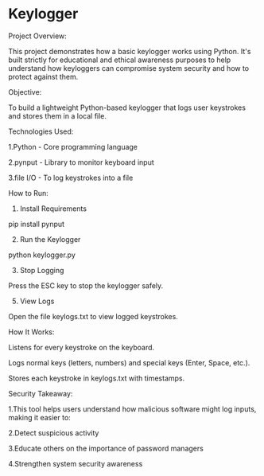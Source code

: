 # Keylogger

 Project Overview:
 
This project demonstrates how a basic keylogger works using Python. It's built strictly for educational and ethical awareness purposes to help understand how keyloggers can compromise system security and how to protect against them.

 Objective:
 
To build a lightweight Python-based keylogger that logs user keystrokes and stores them in a local file.


Technologies Used:

1.Python -	Core programming language

2.pynput	- Library to monitor keyboard input


3.file I/O	- To log keystrokes into a file


How to Run:

1. Install Requirements

pip install pynput

2. Run the Keylogger

python keylogger.py

3. Stop Logging
   
Press the ESC key to stop the keylogger safely.

5. View Logs
   
Open the file keylogs.txt to view logged keystrokes.

How It Works:

Listens for every keystroke on the keyboard.

Logs normal keys (letters, numbers) and special keys (Enter, Space, etc.).

Stores each keystroke in keylogs.txt with timestamps.


Security Takeaway:

1.This tool helps users understand how malicious software might log inputs, making it easier to:

2.Detect suspicious activity

3.Educate others on the importance of password managers

4.Strengthen system security awareness
